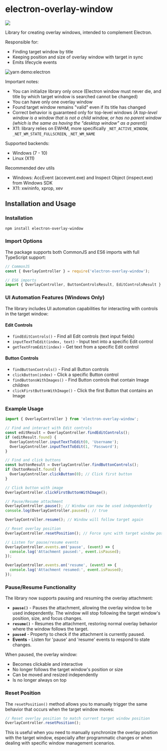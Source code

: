 # electron-overlay-window

[![](https://img.shields.io/npm/v/electron-overlay-window/latest?color=CC3534&label=electron-overlay-window&logo=npm&labelColor=212121)](https://www.npmjs.com/package/electron-overlay-window)

Library for creating overlay windows, intended to complement Electron.

Responsible for:
  - Finding target window by title
  - Keeping position and size of overlay window with target in sync
  - Emits lifecycle events

![yarn demo:electron](https://i.imgur.com/Ej190zc.gif)

Important notes:
  - You can initialize library only once (Electron window must never die, and title by which target window is searched cannot be changed)
  - You can have only one overlay window
  - Found target window remains "valid" even if its title has changed
  - Correct behavior is guaranteed only for top-level windows *(A top-level window is a window that is not a child window, or has no parent window (which is the same as having the "desktop window" as a parent))*
  - X11: library relies on EWHM, more specifically `_NET_ACTIVE_WINDOW`, `_NET_WM_STATE_FULLSCREEN`, `_NET_WM_NAME`

Supported backends:
  - Windows (7 - 10)
  - Linux (X11)

Recommended dev utils
- Windows: AccEvent (accevent.exe) and Inspect Object (inspect.exe) from Windows SDK
- X11: xwininfo, xprop, xev

## Installation and Usage

### Installation

```bash
npm install electron-overlay-window
```

### Import Options

The package supports both CommonJS and ES6 imports with full TypeScript support:

```javascript
// CommonJS
const { OverlayController } = require('electron-overlay-window');

// ES6 imports
import { OverlayController, ButtonControlsResult, EditControlsResult } from 'electron-overlay-window';
```

### UI Automation Features (Windows Only)

The library includes UI automation capabilities for interacting with controls in the target window:

#### Edit Controls
- `findEditControls()` - Find all Edit controls (text input fields)
- `inputTextToEdit(index, text)` - Input text into a specific Edit control
- `getTextFromEdit(index)` - Get text from a specific Edit control

#### Button Controls
- `findButtonControls()` - Find all Button controls
- `clickButton(index)` - Click a specific Button control
- `findButtonsWithImages()` - Find Button controls that contain Image children
- `clickFirstButtonWithImage()` - Click the first Button that contains an Image

### Example Usage

```javascript
import { OverlayController } from 'electron-overlay-window';

// Find and interact with Edit controls
const editResult = OverlayController.findEditControls();
if (editResult.found) {
  OverlayController.inputTextToEdit(0, 'Username');
  OverlayController.inputTextToEdit(1, 'Password');
}

// Find and click buttons
const buttonResult = OverlayController.findButtonControls();
if (buttonResult.found) {
  OverlayController.clickButton(0); // Click first button
}

// Click button with image
OverlayController.clickFirstButtonWithImage();

// Pause/Resume attachment
OverlayController.pause(); // Window can now be used independently
console.log(OverlayController.paused); // true

OverlayController.resume(); // Window will follow target again

// Reset overlay position
OverlayController.resetPosition(); // Force sync with target window position

// Listen for pause/resume events
OverlayController.events.on('pause', (event) => {
  console.log('Attachment paused:', event.isPaused);
});

OverlayController.events.on('resume', (event) => {
  console.log('Attachment resumed:', event.isPaused);
});
```

### Pause/Resume Functionality

The library now supports pausing and resuming the overlay attachment:

- **`pause()`** - Pauses the attachment, allowing the overlay window to be used independently. The window will stop following the target window's position, size, and focus changes.
- **`resume()`** - Resumes the attachment, restoring normal overlay behavior where the window follows the target.
- **`paused`** - Property to check if the attachment is currently paused.
- **Events** - Listen for 'pause' and 'resume' events to respond to state changes.

When paused, the overlay window:
- Becomes clickable and interactive
- No longer follows the target window's position or size
- Can be moved and resized independently
- Is no longer always on top

### Reset Position

The `resetPosition()` method allows you to manually trigger the same behavior that occurs when the target window moves:

```javascript
// Reset overlay position to match current target window position
OverlayController.resetPosition();
```

This is useful when you need to manually synchronize the overlay position with the target window, especially after programmatic changes or when dealing with specific window management scenarios.
